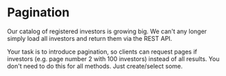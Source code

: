 # Pagination

Our catalog of registered investors is growing big. We can't any longer
simply load all investors and return them via the REST API.

Your task is to introduce pagination, so clients can request pages if
investors (e.g. page number 2 with 100 investors) instead
of all results. You don't need to do this for all methods. Just
create/select some.